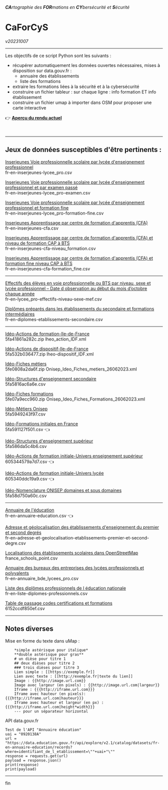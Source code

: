 _**CA**rtographie des **FOR**mations en **CY**bersécurité et **S**écurité_

# CaForCyS

_v20231007_

----

Les objectifs de ce script Python sont les suivants :
- récupérer automatiquement les données ouvertes nécessaires, mises à disposition sur data.gouv.fr :
    - annuaire des établissements
    - liste des formations
- extraire les formations liées à la sécurité et à la cybersécurité
- construire un fichier tableur : sur chaque ligne : info formation ET info établissement
- construire un fichier umap à importer dans OSM pour proposer une carte interactive

👉 [**Aperçu du rendu actuel**](https://umap.openstreetmap.fr/fr/map/caforcys_960988#10/48.9/2.4)

<br>

----

## Jeux de données susceptibles d'être pertinents :

[Inserjeunes Voie professionnelle scolaire par lycée d'enseignement professionnel](https://www.data.gouv.fr/fr/datasets/inserjeunes-voie-professionnelle-scolaire-par-lycee-denseignement-professionnel/)  
fr-en-inserjeunes-lycee_pro.csv

[Inserjeunes Voie professionnelle scolaire par lycée d'enseignement professionnel et par examen passé](https://www.data.gouv.fr/fr/datasets/inserjeunes-voie-professionnelle-scolaire-par-lycee-denseignement-professionnel-et-par-examen-passe/)  
fr-en-inserjeunes-lycee_pro-examen.csv

[Inserjeunes Voie professionnelle scolaire par lycée d'enseignement professionnel et formation fine](https://www.data.gouv.fr/fr/datasets/inserjeunes-voie-professionnelle-scolaire-par-lycee-denseignement-professionnel-et-formation-fine/)  
fr-en-inserjeunes-lycee_pro-formation-fine.csv

[Inserjeunes Apprentissage par centre de formation d'apprentis (CFA)](https://www.data.gouv.fr/fr/datasets/inserjeunes-apprentissage-par-centre-de-formation-dapprentis-cfa/)  
fr-en-inserjeunes-cfa.csv

[Inserjeunes Apprentissage par centre de formation d'apprentis (CFA) et niveau de formation CAP à BTS](https://www.data.gouv.fr/fr/datasets/inserjeunes-apprentissage-par-centre-de-formation-dapprentis-cfa-et-niveau-de-formation-cap-a-bts/)  
fr-en-inserjeunes-cfa-niveau_formation.csv

[Inserjeunes Apprentissage par centre de formation d'apprentis (CFA) et formation fine niveau CAP à BTS](https://www.data.gouv.fr/fr/datasets/inserjeunes-apprentissage-par-centre-de-formation-dapprentis-cfa-et-formation-fine-niveau-cap-a-bts/)  
fr-en-inserjeunes-cfa-formation_fine.csv

----

[Effectifs des élèves en voie professionnelle ou BTS par niveau, sexe et lycée professionnel – Date d observation au début du mois d’octobre chaque année](https://www.data.gouv.fr/fr/datasets/effectifs-des-eleves-en-voie-professionnelle-ou-bts-par-niveau-sexe-et-lycee-professionnel-date-dobservation-au-debut-du-mois-doctobre-chaque-annee/)  
fr-en-lycee_pro-effectifs-niveau-sexe-mef.csv

[Diplômes préparés dans les établissements du secondaire et formations intermédiaires](https://www.data.gouv.fr/fr/datasets/diplomes-prepares-dans-les-etablissements-du-secondaire-et-formations-intermediaires/)  
fr-en-diplomes-etablissements-secondaire.csv

----

[Idéo-Actions de formation-Ile-de-France](https://www.data.gouv.fr/fr/datasets/ideo-actions-de-formation-ile-de-france/)  
5fa41861a282c.zip lheo_action_IDF.xml

[Idéo-Actions de dispositif-Ile-de-France](https://www.data.gouv.fr/fr/datasets/ideo-actions-de-dispositif-ile-de-france/)  
5fa532b036477.zip lheo-dispositif_IDF.xml

[Idéo-Fiches métiers](https://www.data.gouv.fr/fr/datasets/ideo-fiches-metiers/)  
5fe0808a2da6f.zip Onisep_Ideo_Fiches_metiers_26062023.xml

[Idéo-Structures d'enseignement secondaire](https://www.data.gouv.fr/fr/datasets/ideo-structures-denseignement-secondaire/)  
5fa5816ac6a6e.csv

[Idéo-Fiches formations](https://www.data.gouv.fr/fr/datasets/ideo-fiches-formations/)  
5fe07a9ecc960.zip Onisep_Ideo_Fiches_Formations_26062023.xml

[Idéo-Métiers Onisep](https://www.data.gouv.fr/fr/datasets/ideo-metiers-onisep/)  
5fa5949243f97.csv

[Idéo-Formations initiales en France](https://www.data.gouv.fr/fr/datasets/ideo-formations-initiales-en-france/)  
5fa591127f501.csv 👈

[Idéo-Structures d'enseignement supérieur](https://www.data.gouv.fr/fr/datasets/ideo-structures-denseignement-superieur/)  
5fa586da5c4b6.csv

[Idéo-Actions de formation initiale-Univers enseignement supérieur](https://www.data.gouv.fr/fr/datasets/ideo-actions-de-formation-initiale-univers-enseignement-superieur/)  
605344579a7d7.csv 👈

[Idéo-Actions de formation initiale-Univers lycée](https://www.data.gouv.fr/fr/datasets/ideo-actions-de-formation-initiale-univers-lycee/)  
605340ddc19a9.csv 👈

[Idéo-Nomenclature ONISEP domaines et sous domaines](https://www.data.gouv.fr/fr/datasets/ideo-nomenclature-onisep-domaines-et-sous-domaines/)  
5fa58d750a60c.csv

----

[Annuaire de l'éducation](https://www.data.gouv.fr/fr/datasets/annuaire-de-leducation/)  
fr-en-annuaire-education.csv 👈

[Adresse et géolocalisation des établissements d'enseignement du premier et second degrés](https://www.data.gouv.fr/fr/datasets/adresse-et-geolocalisation-des-etablissements-denseignement-du-premier-et-second-degres-1/)  
fr-en-adresse-et-geolocalisation-etablissements-premier-et-second-degre.csv

[Localisations des établissements scolaires dans OpenStreetMap](https://www.data.gouv.fr/fr/datasets/localisations-des-etablissements-scolaires-dans-openstreetmap/)  
france_schools_point.csv

[Annuaire des bureaux des entreprises des lycées professionnels et polyvalents](https://www.data.gouv.fr/fr/datasets/annuaire-des-bureaux-des-entreprises-des-lycees-professionnels-et-polyvalents/)  
fr-en-annuaire_bde_lycees_pro.csv

[Liste des diplômes professionnels de l éducation nationale](https://www.data.gouv.fr/fr/datasets/liste-des-diplomes-professionnels-de-leducation-nationale/)  
fr-en-liste-diplomes-professionnels.csv

[Table de passage codes certifications et formations](https://www.data.gouv.fr/fr/datasets/table-de-passage-codes-certifications-et-formations/)  
6152ccdf850ef.csv

----

## Notes diverses

Mise en forme du texte dans uMap :

```
    *simple astérisque pour italique*
    **double astérisque pour gras**
    # un dièse pour titre 1
    ## deux dièses pour titre 2
    ### trois dièses pour titre 3
    Lien simple : [[https://exemple.fr]]
    Lien avec texte : [[http://exemple.fr|texte du lien]]
    Image : {{http://image.url.com}}
    Image avec largeur (en pixels) : {{http://image.url.com|largeur}}
    Iframe : {{{http://iframe.url.com}}}
    Iframe avec hauteur (en pixels): {{{http://iframe.url.com|hauteur}}}
    Iframe avec hauteur et largeur (en px) : {{{http://iframe.url.com|height*width}}}
    --- pour un séparateur horizontal
```

API data.gouv.fr 

```
Test de l'API "Annuaire éducation"
uai = "0920138A"
url = "https://data.education.gouv.fr/api/explore/v2.1/catalog/datasets/fr-en-annuaire-education/records?where=identifiant_de_l_etablissement=\""+uai+"\""
response = requests.get(url)
payload = response.json()
print(response)
print(payload)
```

----

fin